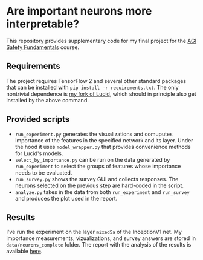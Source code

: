 # Are important neurons more interpretable?
This repository provides supplementary code for my final project for the [AGI Safety Fundamentals](https://course.agisf.com/ai-alignment) course.

## Requirements
The project requires TensorFlow 2 and several other standard packages that can be installed with `pip install -r requirements.txt`. The only nontrivial dependence is [my fork of Lucid](https://github.com/MikhailTerekhov/lucid), which should in principle also get installed by the above command.

## Provided scripts
- `run_experiment.py` generates the visualizations and comuputes importance of the features in the specified network and its layer. Under the hood it uses `model_wrapper.py` that provides convenience methods for Lucid's models.
- `select_by_importance.py` can be run on the data generated by `run_experiment` to select the groups of features whose importance needs to be evaluated.
- `run_survey.py` shows the survey GUI and collects responses. The neurons selected on the previous step are hard-coded in the script.
- `analyze.py` takes in the data from both `run_experiment` and `run_survey` and produces the plot used in the report.

## Results
I've run the experiment on the layer `mixed5a` of the InceptionV1 net. My importance measurements, vizualizations, and survey answers are stored in `data/neurons_complete` folder. The report with the analysis of the results is available [here](`report/report.pdf`).